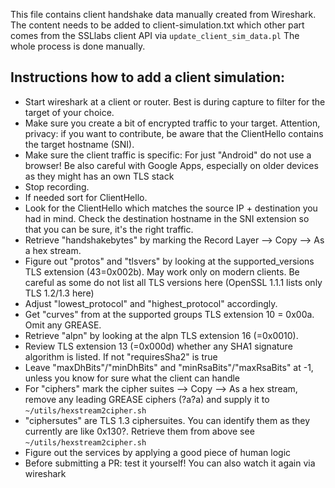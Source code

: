 This file contains client handshake data manually created from Wireshark.
The content needs to be added to client-simulation.txt which other part
comes from the SSLlabs client API via ``update_client_sim_data.pl``
The whole process is done manually.

## Instructions how to add a client simulation:

* Start wireshark at a client or router. Best is during capture to filter for the target of your choice.
* Make sure you create a bit of encrypted traffic to your target. Attention, privacy: if you want to contribute, be aware that the ClientHello contains the target hostname (SNI).
* Make sure the client traffic is specific: For just "Android" do not use a browser! Be also careful with Google Apps, especially on older devices as they might has an own TLS stack
* Stop recording.
* If needed sort for ClientHello.
* Look for the ClientHello which matches the source IP + destination you had in mind. Check the destination hostname in the SNI extension so that you can be sure, it's the right traffic.
* Retrieve "handshakebytes" by marking the Record Layer --> Copy --> As a hex stream.
* Figure out "protos" and "tlsvers" by looking at the supported_versions TLS extension (43=0x002b). May work only on modern clients. Be careful as some do not list all TLS versions here (OpenSSL 1.1.1 lists only TLS 1.2/1.3 here)
* Adjust "lowest_protocol" and "highest_protocol" accordingly.
* Get "curves" from at the supported groups TLS extension 10 = 0x00a. Omit any GREASE.
* Retrieve "alpn" by looking at the alpn TLS extension 16 (=0x0010).
* Review TLS extension 13 (=0x000d) whether any SHA1 signature algorithm is listed. If not "requiresSha2" is true
* Leave "maxDhBits"/"minDhBits" and "minRsaBits"/"maxRsaBits" at -1, unless you know for sure what the client can handle
* For "ciphers" mark the cipher suites --> Copy --> As a hex stream, remove any leading GREASE ciphers (?a?a) and supply it to `~/utils/hexstream2cipher.sh`
* "ciphersutes" are TLS 1.3 ciphersuites. You can identify them as they currently are like 0x130?. Retrieve them from above see ``~/utils/hexstream2cipher.sh``
* Figure out the services by applying a good piece of human logic
* Before submitting a PR: test it yourself! You can also watch it again via wireshark




